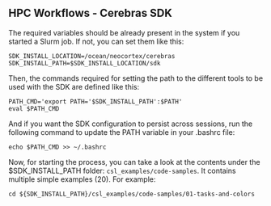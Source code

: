 

## HPC Workflows - Cerebras SDK
The required variables should be already present in the system if you started a Slurm job. If not, you can set them like this:
```
SDK_INSTALL_LOCATION=/ocean/neocortex/cerebras
SDK_INSTALL_PATH=$SDK_INSTALL_LOCATION/sdk
```
Then, the commands required for setting the path to the different tools to be used with the SDK are defined like this:
```
PATH_CMD='export PATH='$SDK_INSTALL_PATH':$PATH'
eval $PATH_CMD
```
And if you want the SDK configuration to persist across sessions, run the following command to update the PATH variable in your .bashrc file:
```
echo $PATH_CMD >> ~/.bashrc
```
Now, for starting the process, you can take a look at the contents under the $SDK_INSTALL_PATH folder: `csl_examples/code-samples`. It contains multiple simple examples (20). For example:
```
cd ${SDK_INSTALL_PATH}/csl_examples/code-samples/01-tasks-and-colors
```

